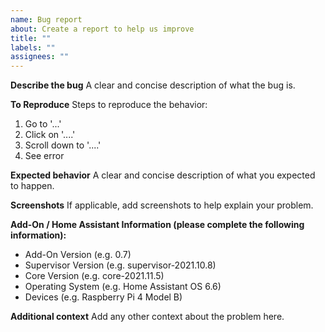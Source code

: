 ```yaml
---
name: Bug report
about: Create a report to help us improve
title: ""
labels: ""
assignees: ""
---
```


**Describe the bug**
A clear and concise description of what the bug is.

**To Reproduce**
Steps to reproduce the behavior:

1. Go to '...'
2. Click on '....'
3. Scroll down to '....'
4. See error

**Expected behavior**
A clear and concise description of what you expected to happen.

**Screenshots**
If applicable, add screenshots to help explain your problem.

**Add-On / Home Assistant Information (please complete the following information):**

- Add-On Version (e.g. 0.7)
- Supervisor Version (e.g. supervisor-2021.10.8)
- Core Version (e.g. core-2021.11.5)
- Operating System (e.g. Home Assistant OS 6.6)
- Devices (e.g. Raspberry Pi 4 Model B)

**Additional context**
Add any other context about the problem here.
